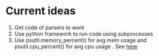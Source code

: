 # Current ideas
 1. Get code of parsers to work
 2. Use python framework to run code using subprocesses
 3. Use psutil.memory_percent() for avg mem usage and psutil.cpu_percent() for avg cpu usage . See [here](https://psutil.readthedocs.io/en/latest/)